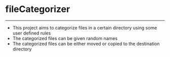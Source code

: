# fileCategorizer

___

* This project aims to categorize files in a certain directory using some user defined rules
* The categorized files can be given random names
* The categorized files can be either moved or copied to the destination directory
